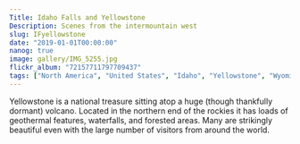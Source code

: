 ```yaml
---
Title: Idaho Falls and Yellowstone
Description: Scenes from the intermountain west
slug: IFyellowstone
date: "2019-01-01T00:00:00"
nanog: true
image: gallery/IMG_5255.jpg
flickr_album: "72157711797709437"
tags: ["North America", "United States", "Idaho", "Yellowstone", "Wyoming"]
---
```


Yellowstone is a national treasure sitting atop a huge (though thankfully dormant) volcano. Located in the northern end of the rockies it has loads of geothermal features, waterfalls, and forested areas. Many are strikingly beautiful even with the large number of visitors from around the world.